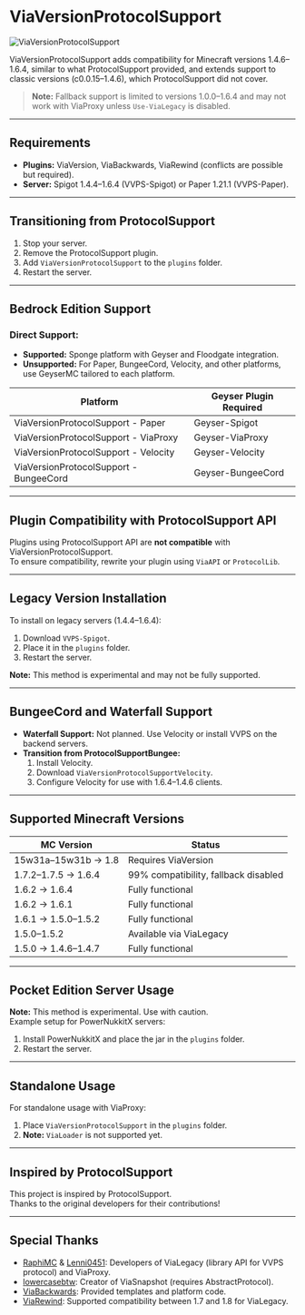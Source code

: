 # ViaVersionProtocolSupport

![ViaVersionProtocolSupport](https://github.com/user-attachments/assets/286e9bf8-63c5-4208-83e8-34afa77ac676)

ViaVersionProtocolSupport adds compatibility for Minecraft versions 1.4.6–1.6.4, similar to what ProtocolSupport provided, and extends support to classic versions (c0.0.15–1.4.6), which ProtocolSupport did not cover. 

> **Note:** Fallback support is limited to versions 1.0.0–1.6.4 and may not work with ViaProxy unless `Use-ViaLegacy` is disabled.

---

## Requirements

- **Plugins:** ViaVersion, ViaBackwards, ViaRewind (conflicts are possible but required).
- **Server:** Spigot 1.4.4–1.6.4 (VVPS-Spigot) or Paper 1.21.1 (VVPS-Paper).

---

## Transitioning from ProtocolSupport

1. Stop your server.
2. Remove the ProtocolSupport plugin.
3. Add `ViaVersionProtocolSupport` to the `plugins` folder.
4. Restart the server.

---

## Bedrock Edition Support

### Direct Support:
- **Supported:** Sponge platform with Geyser and Floodgate integration.
- **Unsupported:** For Paper, BungeeCord, Velocity, and other platforms, use GeyserMC tailored to each platform.

| Platform                     | Geyser Plugin Required           |
|------------------------------|-----------------------------------|
| ViaVersionProtocolSupport - Paper | Geyser-Spigot                  |
| ViaVersionProtocolSupport - ViaProxy | Geyser-ViaProxy               |
| ViaVersionProtocolSupport - Velocity | Geyser-Velocity               |
| ViaVersionProtocolSupport - BungeeCord | Geyser-BungeeCord            |

---

## Plugin Compatibility with ProtocolSupport API

Plugins using ProtocolSupport API are **not compatible** with ViaVersionProtocolSupport.  
To ensure compatibility, rewrite your plugin using `ViaAPI` or `ProtocolLib`.

---

## Legacy Version Installation

To install on legacy servers (1.4.4–1.6.4):
1. Download `VVPS-Spigot`.
2. Place it in the `plugins` folder.
3. Restart the server.

**Note:** This method is experimental and may not be fully supported.

---

## BungeeCord and Waterfall Support

- **Waterfall Support:** Not planned. Use Velocity or install VVPS on the backend servers.
- **Transition from ProtocolSupportBungee:**
  1. Install Velocity.
  2. Download `ViaVersionProtocolSupportVelocity`.
  3. Configure Velocity for use with 1.6.4–1.4.6 clients.

---

## Supported Minecraft Versions

| MC Version                     | Status                             |
|--------------------------------|-------------------------------------|
| 15w31a–15w31b -> 1.8           | Requires ViaVersion                |
| 1.7.2–1.7.5 -> 1.6.4           | 99% compatibility, fallback disabled |
| 1.6.2 -> 1.6.4                 | Fully functional                   |
| 1.6.2 -> 1.6.1                 | Fully functional                   |
| 1.6.1 -> 1.5.0–1.5.2           | Fully functional                   |
| 1.5.0–1.5.2                    | Available via ViaLegacy            |
| 1.5.0 -> 1.4.6–1.4.7           | Fully functional                   |

---

## Pocket Edition Server Usage

**Note:** This method is experimental. Use with caution.  
Example setup for PowerNukkitX servers:
1. Install PowerNukkitX and place the jar in the `plugins` folder.
2. Restart the server.

---

## Standalone Usage

For standalone usage with ViaProxy:
1. Place `ViaVersionProtocolSupport` in the `plugins` folder.
2. **Note:** `ViaLoader` is not supported yet.

---

## Inspired by ProtocolSupport

This project is inspired by ProtocolSupport.  
Thanks to the original developers for their contributions!

---

## Special Thanks

- [RaphiMC](https://github.com/RaphiMC) & [Lenni0451](https://github.com/Lenni0451): Developers of ViaLegacy (library API for VVPS protocol) and ViaProxy.
- [lowercasebtw](https://github.com/lowercasebtw/): Creator of ViaSnapshot (requires AbstractProtocol).
- [ViaBackwards](https://github.com/ViaVersion/ViaBackwards): Provided templates and platform code.
- [ViaRewind](https://github.com/ViaVersion/ViaRewind): Supported compatibility between 1.7 and 1.8 for ViaLegacy.

